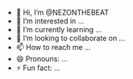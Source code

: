 - 👋 Hi, I’m @NEZONTHEBEAT
- 👀 I’m interested in ...
- 🌱 I’m currently learning ...
- 💞️ I’m looking to collaborate on ...
- 📫 How to reach me ...
- 😄 Pronouns: ...
- ⚡ Fun fact: ...

<!---
NEZONTHEBEAT/NEZONTHEBEAT is a ✨ special ✨ repository because its `README.md` (this file) appears on your GitHub profile.
You can click the Preview link to take a look at your changes.
--->
